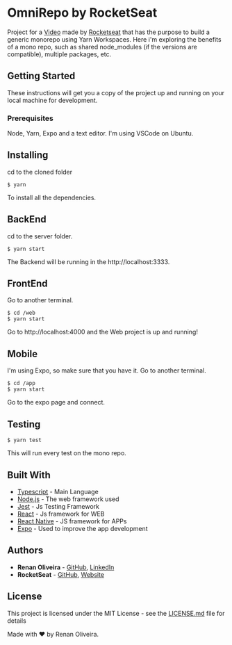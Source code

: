 # OmniRepo by RocketSeat

Project for a [Video](https://www.youtube.com/watch?v=k5TkBcUTJus) made by [Rocketseat](https://github.com/Rocketseat) that has the purpose to build a generic monorepo using Yarn Workspaces. Here i'm exploring the benefits of a mono repo, such as shared node_modules (if the versions are compatible), multiple packages, etc.

## Getting Started

These instructions will get you a copy of the project up and running on your local machine for development.

### Prerequisites

Node, Yarn, Expo and a text editor. I'm using VSCode on Ubuntu.

## Installing
cd to the cloned folder
```
$ yarn
```
To install all the dependencies.

## BackEnd
cd to the server folder.
```
$ yarn start
```
The Backend will be running in the http://localhost:3333.

## FrontEnd
Go to another terminal.
```
$ cd /web
$ yarn start
```
Go to http://localhost:4000 and the Web project is up and running!

## Mobile
I'm using Expo, so make sure that you have it. Go to another terminal.
```
$ cd /app
$ yarn start
```
Go to the expo page and connect.

## Testing
```
$ yarn test
```
This will run every test on the mono repo.

## Built With

* [Typescript](https://devdocs.io/typescript/) - Main Language
* [Node.js](https://nodejs.org/en/) - The web framework used
* [Jest](https://jestjs.io/) - Js Testing Framework
* [React](https://reactjs.org/) - Js framework for WEB
* [React Native](https://facebook.github.io/react-native/) - JS framework for APPs
* [Expo](https://expo.io/) - Used to improve the app development

## Authors

* **Renan Oliveira** - [GitHub](https://github.com/lmaoclost), [LinkedIn](https://www.linkedin.com/in/renansmoliveira/)
* **RocketSeat** - [GitHub](https://github.com/Rocketseat), [Website](https://rocketseat.com.br/)

## License

This project is licensed under the MIT License - see the [LICENSE.md](LICENSE.md) file for details

Made with ❤️ by Renan Oliveira.